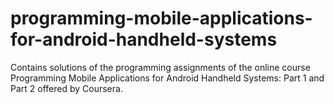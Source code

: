 # programming-mobile-applications-for-android-handheld-systems
Contains solutions of the programming assignments of the online course Programming Mobile Applications for Android Handheld Systems: Part 1 and Part 2 offered by Coursera.
